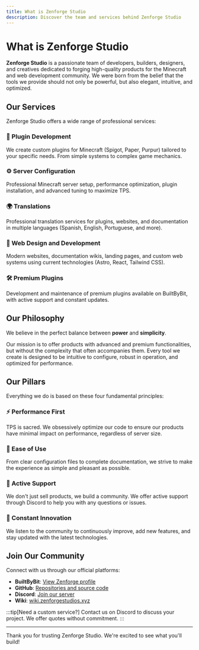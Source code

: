 ```yaml
---
title: What is Zenforge Studio
description: Discover the team and services behind Zenforge Studio
---
```


# What is Zenforge Studio

**Zenforge Studio** is a passionate team of developers, builders, designers, and creatives dedicated to forging high-quality products for the Minecraft and web development community. We were born from the belief that the tools we provide should not only be powerful, but also elegant, intuitive, and optimized.

## Our Services

Zenforge Studio offers a wide range of professional services:

### 🔌 Plugin Development
We create custom plugins for Minecraft (Spigot, Paper, Purpur) tailored to your specific needs. From simple systems to complex game mechanics.

### ⚙️ Server Configuration
Professional Minecraft server setup, performance optimization, plugin installation, and advanced tuning to maximize TPS.

### 🌍 Translations
Professional translation services for plugins, websites, and documentation in multiple languages (Spanish, English, Portuguese, and more).

### 🎨 Web Design and Development
Modern websites, documentation wikis, landing pages, and custom web systems using current technologies (Astro, React, Tailwind CSS).

### 🛠️ Premium Plugins
Development and maintenance of premium plugins available on BuiltByBit, with active support and constant updates.

## Our Philosophy

We believe in the perfect balance between **power** and **simplicity**.

Our mission is to offer products with advanced and premium functionalities, but without the complexity that often accompanies them. Every tool we create is designed to be intuitive to configure, robust in operation, and optimized for performance.

## Our Pillars

Everything we do is based on these four fundamental principles:

### ⚡ Performance First
TPS is sacred. We obsessively optimize our code to ensure our products have minimal impact on performance, regardless of server size.

### 🎯 Ease of Use
From clear configuration files to complete documentation, we strive to make the experience as simple and pleasant as possible.

### 💬 Active Support
We don't just sell products, we build a community. We offer active support through Discord to help you with any questions or issues.

### 🚀 Constant Innovation
We listen to the community to continuously improve, add new features, and stay updated with the latest technologies.

## Join Our Community

Connect with us through our official platforms:

- **BuiltByBit**: [View Zenforge profile](https://builtbybit.com/creators/cuac_xdpe.342395)
- **GitHub**: [Repositories and source code](https://github.com/ZenForge-Studios)
- **Discord**: [Join our server](https://discord.gg/zenforge)
- **Wiki**: [wiki.zenforgestudios.xyz](https://wiki.zenforgestudios.xyz)

:::tip[Need a custom service?]
Contact us on Discord to discuss your project. We offer quotes without commitment.
:::

---

Thank you for trusting Zenforge Studio. We're excited to see what you'll build!
